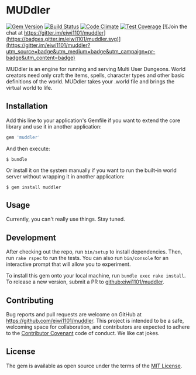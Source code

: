 # MUDdler

[![Gem Version](https://badge.fury.io/rb/muddler.svg)](https://badge.fury.io/rb/muddler)
[![Build Status](https://travis-ci.org/eiwi1101/muddler.svg)](https://travis-ci.org/eiwi1101/muddler)
[![Code Climate](https://codeclimate.com/github/eiwi1101/muddler/badges/gpa.svg)](https://codeclimate.com/github/eiwi1101/muddler)
[![Test Coverage](https://codeclimate.com/github/eiwi1101/muddler/badges/coverage.svg)](https://codeclimate.com/github/eiwi1101/muddler/coverage)
[![Join the chat at https://gitter.im/eiwi1101/muddler](https://badges.gitter.im/eiwi1101/muddler.svg)](https://gitter.im/eiwi1101/muddler?utm_source=badge&utm_medium=badge&utm_campaign=pr-badge&utm_content=badge)

MUDdler is an engine for running and serving Multi User Dungeons. World creators need only craft the items, spells, character types and other basic definitions of the world. MUDdler takes your .world file and brings the virtual world to life.

## Installation

Add this line to your application's Gemfile if you want to extend the core library and use it in another application:

```ruby
gem 'muddler'
```

And then execute:

    $ bundle

Or install it on the system manually if you want to run the built-in world server without wrapping it in another application:

    $ gem install muddler

## Usage

Currently, you can't really use things. Stay tuned.

## Development

After checking out the repo, run `bin/setup` to install dependencies. Then, run `rake rspec` to run the tests. You can also run `bin/console` for an interactive prompt that will allow you to experiment.

To install this gem onto your local machine, run `bundle exec rake install`. To release a new version, submit a PR to [github:eiwi1101/muddler](https://github.com/eiwi1101/muddler).

## Contributing

Bug reports and pull requests are welcome on GitHub at https://github.com/eiwi1101/muddler. This project is intended to be a safe, welcoming space for collaboration, and contributors are expected to adhere to the [Contributor Covenant](contributor-covenant.org) code of conduct. We like cat jokes.


## License

The gem is available as open source under the terms of the [MIT License](http://opensource.org/licenses/MIT).
